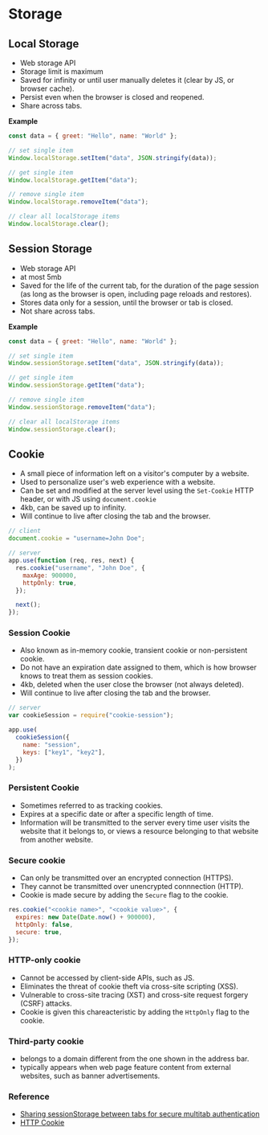 # Storage

## Local Storage

- Web storage API
- Storage limit is maximum
- Saved for infinity or until user manually deletes it (clear by JS, or browser cache).
- Persist even when the browser is closed and reopened.
- Share across tabs.

**Example**

```js
const data = { greet: "Hello", name: "World" };

// set single item
Window.localStorage.setItem("data", JSON.stringify(data));

// get single item
Window.localStorage.getItem("data");

// remove single item
Window.localStorage.removeItem("data");

// clear all localStorage items
Window.localStorage.clear();
```

## Session Storage

- Web storage API
- at most 5mb
- Saved for the life of the current tab, for the duration of the page session (as long as the browser is open, including page reloads and restores).
- Stores data only for a session, until the browser or tab is closed.
- Not share across tabs.

**Example**

```js
const data = { greet: "Hello", name: "World" };

// set single item
Window.sessionStorage.setItem("data", JSON.stringify(data));

// get single item
Window.sessionStorage.getItem("data");

// remove single item
Window.sessionStorage.removeItem("data");

// clear all localStorage items
Window.sessionStorage.clear();
```

## Cookie

- A small piece of information left on a visitor's computer by a website.
- Used to personalize user's web experience with a website.
- Can be set and modified at the server level using the `Set-Cookie` HTTP header, or with JS using `document.cookie`
- 4kb, can be saved up to infinity.
- Will continue to live after closing the tab and the browser.

```js
// client
document.cookie = "username=John Doe";

// server
app.use(function (req, res, next) {
  res.cookie("username", "John Doe", {
    maxAge: 900000,
    httpOnly: true,
  });

  next();
});
```

### Session Cookie

- Also known as in-memory cookie, transient cookie or non-persistent cookie.
- Do not have an expiration date assigned to them, which is how browser knows to treat them as session cookies.
- 4kb, deleted when the user close the browser (not always deleted).
- Will continue to live after closing the tab and the browser.

```js
// server
var cookieSession = require("cookie-session");

app.use(
  cookieSession({
    name: "session",
    keys: ["key1", "key2"],
  })
);
```

### Persistent Cookie

- Sometimes referred to as tracking cookies.
- Expires at a specific date or after a specific length of time.
- Information will be transmitted to the server every time user visits the website that it belongs to, or views a resource belonging to that website from another website.

### Secure cookie

- Can only be transmitted over an encrypted connection (HTTPS).
- They cannot be transmitted over unencrypted connnection (HTTP).
- Cookie is made secure by adding the `Secure` flag to the cookie.

```js
res.cookie("<cookie name>", "<cookie value>", {
  expires: new Date(Date.now() + 900000),
  httpOnly: false,
  secure: true,
});
```

### HTTP-only cookie

- Cannot be accessed by client-side APIs, such as JS.
- Eliminates the threat of cookie theft via cross-site scripting (XSS).
- Vulnerable to cross-site tracing (XST) and cross-site request forgery (CSRF) attacks.
- Cookie is given this chareacteristic by adding the `HttpOnly` flag to the cookie.

### Third-party cookie

- belongs to a domain different from the one shown in the address bar.
- typically appears when web page feature content from external websites, such as banner advertisements.

### Reference

- [Sharing sessionStorage between tabs for secure multitab authentication](https://blog.guya.net/2015/06/12/sharing-sessionstorage-between-tabs-for-secure-multi-tab-authentication/#:~:text=The%20benefit%20of%20the%20sessionStorage,and%20still%20remain%20logged%2Din.&text=When%20the%20user%20closes%20the%20tab%20%E2%80%93%20it's%20gone.)
- [HTTP Cookie](https://en.wikipedia.org/wiki/HTTP_cookie)
